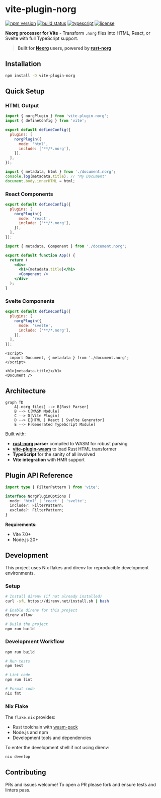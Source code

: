 # vite-plugin-norg

[![npm version](https://img.shields.io/npm/v/vite-plugin-norg.svg)](https://www.npmjs.com/package/vite-plugin-norg)
[![build status](https://img.shields.io/github/actions/workflow/status/bottd/vite-plugin-norg/ci.yml?branch=main)](https://github.com/bottd/vite-plugin-norg/actions)
[![typescript](https://img.shields.io/badge/TypeScript-blue.svg)](https://www.typescriptlang.org/)
[![license](https://img.shields.io/npm/l/vite-plugin-norg.svg)](LICENSE)

**Neorg processor for Vite** - Transform `.norg` files into HTML, React, or Svelte with full TypeScript support.

> **Built for [Neorg](https://github.com/nvim-neorg/neorg) users, powered by [rust-norg](https://github.com/nvim-neorg/rust-norg)**

## Installation

```bash
npm install -D vite-plugin-norg
```

## Quick Setup

### HTML Output

```javascript
import { norgPlugin } from 'vite-plugin-norg';
import { defineConfig } from 'vite';

export default defineConfig({
  plugins: [
    norgPlugin({
      mode: 'html',
      include: ['**/*.norg'],
    }),
  ],
});
```

```javascript
import { metadata, html } from './document.norg';
console.log(metadata.title); // "My Document"
document.body.innerHTML = html;
```

### React Components

```javascript
export default defineConfig({
  plugins: [
    norgPlugin({
      mode: 'react',
      include: ['**/*.norg'],
    }),
  ],
});
```

```jsx
import { metadata, Component } from './document.norg';

export default function App() {
  return (
    <div>
      <h1>{metadata.title}</h1>
      <Component />
    </div>
  );
}
```

### Svelte Components

```javascript
export default defineConfig({
  plugins: [
    norgPlugin({
      mode: 'svelte',
      include: ['**/*.norg'],
    }),
  ],
});
```

```svelte
<script>
  import Document, { metadata } from './document.norg';
</script>

<h1>{metadata.title}</h1>
<Document />
```

## Architecture

```mermaid
graph TD
    A[.norg files] --> B[Rust Parser]
    B --> C[WASM Module]
    C --> D[Vite Plugin]
    D --> E[HTML | React | Svelte Generator]
    E --> F[Generated TypeScript Module]
```

Built with:

- **[rust-norg](https://github.com/nvim-neorg/rust-norg) parser** compiled to WASM for robust parsing
- **[vite-plugin-wasm](https://github.com/Menci/vite-plugin-wasm)** to load Rust HTML transformer
- **TypeScript** for the sanity of all involved
- **Vite integration** with HMR support

## Plugin API Reference

```typescript
import type { FilterPattern } from 'vite';

interface NorgPluginOptions {
  mode: 'html' | 'react' | 'svelte';
  include?: FilterPattern;
  exclude?: FilterPattern;
}
```

**Requirements:**

- Vite 7.0+
- Node.js 20+

## Development

This project uses Nix flakes and direnv for reproducible development environments.

### Setup

```bash
# Install direnv (if not already installed)
curl -sfL https://direnv.net/install.sh | bash

# Enable direnv for this project
direnv allow

# Build the project
npm run build
```

### Development Workflow

```bash
npm run build

# Run tests
npm test

# Lint code
npm run lint

# Format code
nix fmt
```

### Nix Flake

The `flake.nix` provides:

- Rust toolchain with [wasm-pack](https://github.com/rustwasm/wasm-pack)
- Node.js and npm
- Development tools and dependencies

To enter the development shell if not using direnv:

```bash
nix develop
```

## Contributing

PRs and issues welcome! To open a PR please fork and ensure tests and linters pass.
